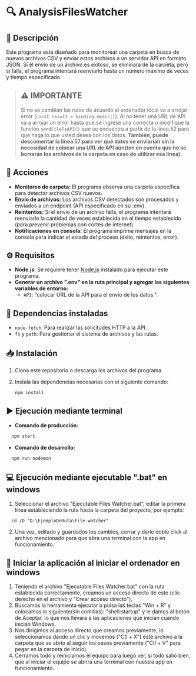 # 🔍 AnalysisFilesWatcher

## 📌 Descripción

Este programa está diseñado para monitorear una carpeta en busca de nuevos archivos CSV y enviar estos archivos a un servidor API en formato JSON. Si el envío de un archivo es exitoso, se eliminara de la carpeta, pero si falla, el programa intentará reenviarlo hasta un número máximo de veces y tiempo especificado.

> ## ⚠️ **IMPORTANTE**
>
> Si no se cambian las rutas de acuerdo al ordenador local va a arrojar error (`const result = binding.mkdir()`).
> Al no tener una URL de API va a arrojar un error hasta que se ingrese una correcta o modifique la función `sendFileToAPI()` que se encuentra a partir de la línea 52 para que haga lo que usted desea con los datos. **También, puede descomentar la línea 57 para ver qué datos se enviarían sin la necesidad de colocar una URL de API aún(ten en cuenta que no se borrarán los archivos de la carpeta en caso de utilizar esa línea).**

## 🎯 Acciones

- **Monitoreo de carpeta:** El programa observa una carpeta específica para detectar archivos CSV nuevos.
- **Envío de archivos:** Los archivos CSV detectados son procesados y enviados a un endpoint (API especificado en su .env).
- **Reintentos:** Si el envío de un archivo falla, el programa intentará reenviarlo la cantidad de veces establecida en el tiempo establecido (para prevenir problemas con cortes de internet).
- **Notificaciones en consola:** El programa imprime mensajes en la consola para indicar el estado del proceso (éxito, reintentos, error).

## ⚙️ Requisitos

- **Node.js**: Se requiere tener [Node.js](https://nodejs.org/en/download/prebuilt-installer) instalado para ejecutar este programa.
- **Generar un archivo ".env" en la ruta principal y agregar las siguientes variables de entorno:**
  - `API`: "colocar URL de la API para el envio de los datos.".

## 📂 Dependencias instaladas

- `node-fetch`: Para realizar las solicitudes HTTP a la API.
- `fs` y `path`: Para gestionar el sistema de archivos y las rutas.

## 📥 Instalación

1. Clona este repositorio o descarga los archivos del programa.
2. Instala las dependencias necesarias con el siguiente comando:

   ```bash
   npm install
   ```

## ▶️ Ejecución mediante terminal

- **Comando de producción:**

```bash
  npm start
```

- **Comando de desarrollo:**

```bash
  npm run nodemon
```

## 💻 Ejecución mediante ejecutable ".bat" en windows

1. Seleccionar el archivo "Ejecutable Files Watcher.bat", editar la primera línea estableciendo la ruta hacia la carpeta del proyecto, por ejemplo:

```
  cd /D "D:\EjemploDeRuta\File-watcher"
```

2. Una vez, editado y guardados los cambios, cerrar y darle doble click al archivo mencionado para que abra una terminal con la app en funcionamiento.

## 🔄 Iniciar la aplicación al iniciar el ordenador en windows

1. Teniendo el archivo "Ejecutable Files Watcher.bat" con la ruta establecida correctamente, creamos un acceso directo de este (clic derecho en el archivo y "Crear acceso directo").
2. Buscamos la herramienta ejecutar o pulsa las teclas "Win + R" y colocamos lo siguiente(sin comillas): "shell:startup" y le damos al botón de Aceptar, lo que nos llevara a las aplicaciones que inician cuando inician Windows.
3. Nos dirigimos al acceso directo que creamos previamente, lo seleccionamos dando un clic y movemos ("Ctl + X") este archivo a la carpeta que se abrio al seguir los pasos previamente ("Ctl + V" para pegar en la carpeta de Inicio).
4. Cerramos todo y reiniciamos el equipo para luego ver, si todo salió bien, que al iniciar el equipo se abrirá una terminal con nuestra app en funcionamiento.
